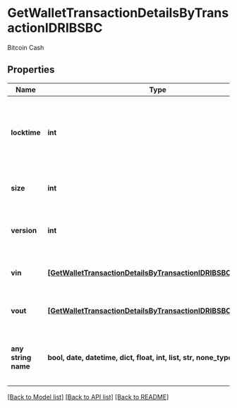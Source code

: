 # GetWalletTransactionDetailsByTransactionIDRIBSBC

Bitcoin Cash

## Properties
Name | Type | Description | Notes
------------ | ------------- | ------------- | -------------
**locktime** | **int** | Represents the time at which a particular transaction can be added to the blockchain. | 
**size** | **int** | Represents the total size of this transaction. | 
**version** | **int** | Represents the transaction version number. | 
**vin** | [**[GetWalletTransactionDetailsByTransactionIDRIBSBCVinInner]**](GetWalletTransactionDetailsByTransactionIDRIBSBCVinInner.md) | Object Array representation of transaction inputs | 
**vout** | [**[GetWalletTransactionDetailsByTransactionIDRIBSBCVoutInner]**](GetWalletTransactionDetailsByTransactionIDRIBSBCVoutInner.md) | Object Array representation of transaction outputs | 
**any string name** | **bool, date, datetime, dict, float, int, list, str, none_type** | any string name can be used but the value must be the correct type | [optional]

[[Back to Model list]](../README.md#documentation-for-models) [[Back to API list]](../README.md#documentation-for-api-endpoints) [[Back to README]](../README.md)


